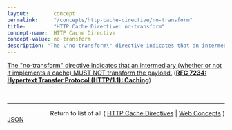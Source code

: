 ```yaml
---
layout:        concept
permalink:     "/concepts/http-cache-directive/no-transform"
title:         "HTTP Cache Directive: no-transform"
concept-name:  HTTP Cache Directive
concept-value: no-transform
description: "The \"no-transform\" directive indicates that an intermediary (whether or not it implements a cache) MUST NOT transform the payload."
---
```


[The "no-transform" directive indicates that an intermediary (whether or not it implements a cache) MUST NOT transform the payload.](https://datatracker.ietf.org/doc/html/rfc7234#section-5.2.1.6 "Read documentation for HTTP Cache Directive &#34;no-transform&#34;") (**[RFC 7234: Hypertext Transfer Protocol (HTTP/1.1): Caching](/specs/IETF/RFC/7234 "The Hypertext Transfer Protocol (HTTP) is an application-level protocol for distributed, collaborative, hypertext information systems. This document defines requirements on HTTP caches and the associated header fields that control cache behavior or indicate cacheable response messages.")**)

<br/>
<hr/>

<p style="float : left"><a href="./no-transform.json" title="JSON representing this particular Web Concept value">JSON</a></p>
<p style="text-align: right">Return to list of all ( <a href="../http-cache-directive/">HTTP Cache Directives</a> | <a href="../">Web Concepts</a> )</p>
